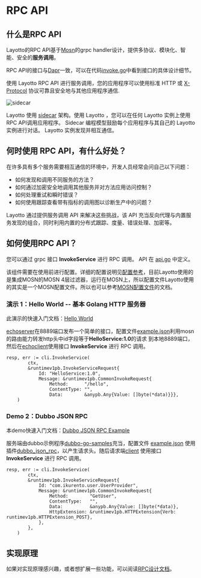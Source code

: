 # RPC API
## 什么是RPC API
Layotto的RPC API基于[Mosn](https://mosn.io/docs/overview/)的grpc handler设计，提供多协议、模块化、智能、安全的**服务调用**。

RPC API的接口与[Dapr](https://docs.dapr.io/zh-hans/developing-applications/building-blocks/service-invocation/service-invocation-overview/)一致，可以在代码[invoke.go](https://github.com/mosn/layotto/blob/3802c4591181fdbcfb7dd07cbbdbadeaaada650a/sdk/go-sdk/client/invoke.go)中看到接口的具体设计细节。

使用 Layotto RPC API 进行服务调用，您的应用程序可以使用标准 HTTP 或 [X-Protocol](https://cloudnative.to/blog/x-protocol-common-address-solution/) 协议可靠且安全地与其他应用程序通信.

![sidecar](https://mosn.io/en/docs/concept/sidecar-pattern/sidecar-pattern.jpg)

Layotto 使用 [sidecar](https://mosn.io/docs/concept/sidecar-pattern/) 架构。使用 Layotto ，您可以在任何 Layotto 实例上使用RPC API调用应用程序。 Sidecar 编程模型鼓励每个应用程序与其自己的 Layotto 实例进行对话。 Layotto 实例发现并相互通信。


## 何时使用 RPC API，有什么好处？
在许多具有多个服务需要相互通信的环境中，开发人员经常会问自己以下问题：

- 如何发现和调用不同服务的方法？
- 如何通过加密安全地调用其他服务并对方法应用访问控制？
- 如何处理重试和瞬时错误？
- 如何使用跟踪查看带有指标的调用图以诊断生产中的问题？

Layotto 通过提供服务调用 API 来解决这些挑战，该 API 充当反向代理与内置服务发现的组合，同时利用内置的分布式跟踪、度量、错误处理、加密等。

## 如何使用RPC API？
您可以通过 grpc 接口 **InvokeService** 进行 RPC 调用。 API 在 [api.go](https://github.com/mosn/layotto/blob/77e0a4b2af063ff9e365a933c4735655898de369/pkg/grpc/api.go) 中定义。

该组件需要在使用前进行配置。详细的配置说明见[配置参考](https://mosn.io/layotto/#/zh/configuration/overview)，目前Layotto使用的是集成MOSN的MOSN 4层过滤器，运行在MOSN上，所以配置文件Layotto使用的其实是一个MOSN配置文件。所以也可以参考[MOSN配置文件](https://mosn.io/docs/configuration/)的文档。

### 演示 1：Hello World -- 基本 Golang HTTP 服务器
此演示的快速入门文档：[Hello World](https://mosn.io/layotto/#/zh/start/rpc/helloworld)

[echoserver](https://github.com/mosn/layotto/blob/77e0a4b2af063ff9e365a933c4735655898de369/demo/rpc/http/echoserver/echoserver.go)在8889端口发布一个简单的接口，配置文件[example.json](https://github.com/mosn/layotto/blob/77e0a4b2af063ff9e365a933c4735655898de369/demo/rpc/http/example.json)利用mosn的路由能力转发http头中id字段等于**HelloService:1.0**的请求 到本地8889端口，然后在[echoclient](https://github.com/mosn/layotto/blob/b66b998f50901f8bd1cce035478579c1b47f986d/demo/rpc/http/echoclient/echoclient.go)使用接口 **InvokeService** 进行 RPC 调用。

```golang
resp, err := cli.InvokeService(
		ctx,
		&runtimev1pb.InvokeServiceRequest{
			Id: "HelloService:1.0",
			Message: &runtimev1pb.CommonInvokeRequest{
				Method:      "/hello",
				ContentType: "",
				Data:        &anypb.Any{Value: []byte(*data)}}},
	)
```

### Demo 2：Dubbo JSON RPC
本demo快速入门文档：[Dubbo JSON RPC Example](https://mosn.io/layotto/#/zh/start/rpc/dubbo_json_rpc)

服务端由dubbo示例程序[dubbo-go-samples](https://github.com/apache/dubbo-go-samples)充当，配置文件 [example.json](https://github.com/mosn/layotto/blob/77e0a4b2af063ff9e365a933c4735655898de369/demo/rpc/dubbo_json_rpc/example.json) 使用插件[dubbo_json_rpc](https://github.com/mosn/layotto/blob/8db7a2297bd05d1b0c4452cc980d8f6412a82f3a/components/rpc/callback/dubbo_json_rpc.go)，以产生请求头。随后请求端[client](https://github.com/mosn/layotto/blob/b66b998f50901f8bd1cce035478579c1b47f986d/demo/rpc/dubbo_json_rpc/dubbo_json_client/client.go) 使用接口 **InvokeService** 进行 RPC 调用。

```golang
resp, err := cli.InvokeService(
		ctx,
		&runtimev1pb.InvokeServiceRequest{
			Id: "com.ikurento.user.UserProvider",
			Message: &runtimev1pb.CommonInvokeRequest{
				Method:        "GetUser",
				ContentType:   "",
				Data:          &anypb.Any{Value: []byte(*data)},
				HttpExtension: &runtimev1pb.HTTPExtension{Verb: runtimev1pb.HTTPExtension_POST},
			},
		},
	)
```


## 实现原理
如果对实现原理感兴趣，或者想扩展一些功能，可以阅读[RPC设计文档](https://mosn.io/layotto/#/zh/design/rpc/rpc%E8%AE%BE%E8%AE%A1%E6%96%87%E6%A1%A3)。
